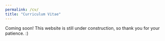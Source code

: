 ```yaml
---
permalink: /cv/
title: "Curriculum Vitae"
---
```


Coming soon! This website is still under construction, so thank you for your patience. :)
